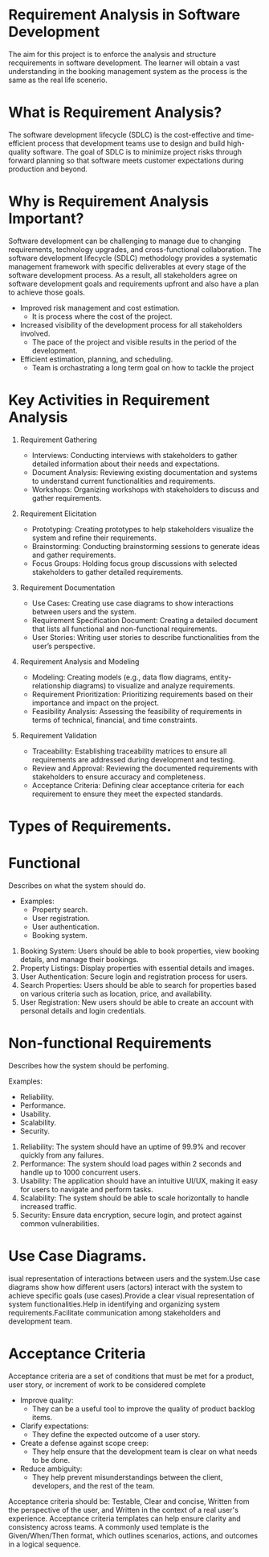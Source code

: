 #                 Requirement Analysis in Software Development      #

The aim for this project is to enforce the analysis and structure recquirements in software development. The learner will obtain a vast understanding in the booking management system as the process is the same as the real life scenerio.

# What is Requirement Analysis?

The software development lifecycle (SDLC) is the cost-effective and time-efficient process that development teams use to design and build high-quality software. 
The goal of SDLC is to minimize project risks through forward planning so that software meets customer expectations during production and beyond. 

# Why is Requirement Analysis Important?

Software development can be challenging to manage due to changing requirements, technology upgrades, and cross-functional collaboration. The software development lifecycle (SDLC) methodology provides a systematic management framework with specific deliverables at every stage of the software development process. As a result, all stakeholders agree on software development goals and requirements upfront and also have a plan to achieve those goals.

- Improved risk management and cost estimation.
   - It is process where the cost of the project.
- Increased visibility of the development process for all stakeholders involved.
   - The pace of the project and visible results in the period of the development.
- Efficient estimation, planning, and scheduling.
   - Team is orchastrating a long term goal on how to tackle the project


# Key Activities in Requirement Analysis

1. Requirement Gathering
   - Interviews: Conducting interviews with stakeholders to gather detailed information about their needs and expectations.
   - Document Analysis: Reviewing existing documentation and systems to understand current functionalities and requirements.
   - Workshops: Organizing workshops with stakeholders to discuss and gather requirements.

2. Requirement Elicitation
   - Prototyping: Creating prototypes to help stakeholders visualize the system and refine their requirements.
   - Brainstorming: Conducting brainstorming sessions to generate ideas and gather requirements.
   - Focus Groups: Holding focus group discussions with selected stakeholders to gather detailed requirements.

3. Requirement Documentation
   - Use Cases: Creating use case diagrams to show interactions between users and the system.
   - Requirement Specification Document: Creating a detailed document that lists all functional and non-functional requirements.
   - User Stories: Writing user stories to describe functionalities from the user’s perspective.  

4. Requirement Analysis and Modeling
   - Modeling: Creating models (e.g., data flow diagrams, entity-relationship diagrams) to visualize and analyze requirements.
   - Requirement Prioritization: Prioritizing requirements based on their importance and impact on the project.
   - Feasibility Analysis: Assessing the feasibility of requirements in terms of technical, financial, and time constraints.

5. Requirement Validation
   - Traceability: Establishing traceability matrices to ensure all requirements are addressed during development and testing.
   - Review and Approval: Reviewing the documented requirements with stakeholders to ensure accuracy and completeness.
   - Acceptance Criteria: Defining clear acceptance criteria for each requirement to ensure they meet the expected standards.
  

# Types of Requirements.
#

# Functional

Describes on  what the system should do.

 - Examples:
   - Property search.
   - User registration.
   - User authentication.
   - Booking system.
  
1. Booking System: Users should be able to book properties, view booking details, and manage their bookings.
2. Property Listings: Display properties with essential details and images.
3. User Authentication: Secure login and registration process for users.
4. Search Properties: Users should be able to search for properties based on various criteria such as location, price, and availability.
5. User Registration: New users should be able to create an account with personal details and login credentials.


# Non-functional Requirements
 
Describes how the system should be perfoming.
 
 Examples: 
 - Reliability.
 - Performance.
 - Usability.
 - Scalability.
 - Security.


1. Reliability: The system should have an uptime of 99.9% and recover quickly from any failures.
2. Performance: The system should load pages within 2 seconds and handle up to 1000 concurrent users.
3. Usability: The application should have an intuitive UI/UX, making it easy for users to navigate and perform tasks.
4. Scalability: The system should be able to scale horizontally to handle increased traffic.
5. Security: Ensure data encryption, secure login, and protect against common vulnerabilities. 
   

# Use Case Diagrams.

isual representation of interactions between users and the system.Use case diagrams show how different users (actors) interact with the system to achieve specific goals (use cases).Provide a clear visual representation of system functionalities.Help in identifying and organizing system requirements.Facilitate communication among stakeholders and development team.



# Acceptance Criteria 

Acceptance criteria are a set of conditions that must be met for a product, user story, or increment of work to be considered complete

- Improve quality:
  - They can be a useful tool to improve the quality of product backlog items.
- Clarify expectations:
  - They define the expected outcome of a user story.
- Create a defense against scope creep:
  - They help ensure that the development team is clear on what needs to be done.
- Reduce ambiguity:
  - They help prevent misunderstandings between the client, developers, and the rest of the team.
  
Acceptance criteria should be: Testable, Clear and concise, Written from the perspective of the user, and Written in the context of a real user's experience.
Acceptance criteria templates can help ensure clarity and consistency across teams. A commonly used template is the Given/When/Then format, which outlines scenarios, actions, and outcomes in a logical sequence.